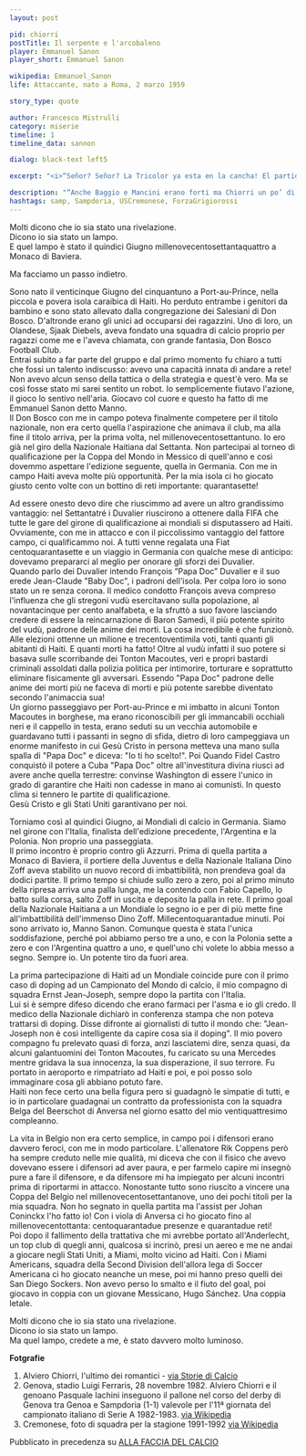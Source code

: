 ```yaml
---
layout: post

pid: chiorri
postTitle: Il serpente e l'arcobaleno
player: Emmanuel Sanon
player_short: Emmanuel Sanon

wikipedia: Emmanuel_Sanon
life: Attaccante, nato a Roma, 2 marzo 1959

story_type: quote

author: Francesco Mistrulli
category: miserie
timeline: 1
timeline_data: sannon

dialog: black-text left5

excerpt: "<i>“Señor? Señor? La Tricolor ya esta en la cancha! El partido! El partido señor! Todos estan esperando!”<br/>“Finisco questo mojito e arrivo niño.”</i>"

description: "“Anche Baggio e Mancini erano forti ma Chiorri un po’ di più. Nelle sue giocate c’era il poeta, l’artista e lo scultore e anche i tifosi se ne erano accorti.” (Renzo Ulivieri)"
hashtags: samp, Sampdoria, USCremonese, ForzaGrigiorossi
---
```

Molti dicono che io sia stato una rivelazione.  
Dicono io sia stato un lampo.  
E quel lampo è stato il quindici Giugno millenovecentosettantaquattro a Monaco di Baviera.  

Ma facciamo un passo indietro.

Sono nato il venticinque Giugno del cinquantuno a Port-au-Prince, nella piccola e povera isola caraibica di Haiti. Ho perduto entrambe i genitori da bambino e sono stato allevato dalla congregazione dei Salesiani di Don Bosco. D'altronde erano gli unici ad occuparsi dei ragazzini. Uno di loro, un Olandese, Sjaak Diebels, aveva fondato una squadra di calcio proprio per ragazzi come me e l'aveva chiamata, con grande fantasia, Don Bosco Football Club.  
Entrai subito a far parte del gruppo e dal primo momento fu chiaro a tutti che fossi un talento indiscusso: avevo una capacità innata di andare a rete! Non avevo alcun senso della tattica o della strategia e quest'è vero. Ma se così fosse stato mi sarei sentito un robot. Io semplicemente fiutavo l'azione, il gioco lo sentivo nell'aria. Giocavo col cuore e questo ha fatto di me Emmanuel Sanon detto Manno.  
Il Don Bosco con me in campo poteva finalmente competere per il titolo nazionale, non era certo quella l'aspirazione che animava il club, ma alla fine il titolo arriva, per la prima volta, nel millenovecentosettantuno. Io ero già nel giro della Nazionale Haitiana dal Settanta. Non partecipai al torneo di qualificazione per la Coppa del Mondo in Messico di quell'anno e così dovemmo aspettare l'edizione seguente, quella in Germania. Con me in campo Haiti aveva molte più opportunità. Per la mia isola ci ho giocato giusto cento volte con un bottino di reti importante: quarantasette!

Ad essere onesto devo dire che riuscimmo ad avere un altro grandissimo vantaggio: nel Settantatré i Duvalier riuscirono a ottenere dalla FIFA che tutte le gare del girone di qualificazione ai mondiali si disputassero ad Haiti. Ovviamente, con me in attacco e con il piccolissimo vantaggio del fattore campo, ci qualificammo noi. A tutti venne regalata una Fiat centoquarantasette e un viaggio in Germania con qualche mese di anticipo: dovevamo prepararci al meglio per onorare gli sforzi dei Duvalier.   
Quando parlo dei Duvalier intendo François “Papa Doc” Duvalier e il suo erede Jean-Claude "Baby Doc", i padroni dell'isola. Per colpa loro io sono stato un re senza corona. Il medico condotto François aveva compreso l'influenza che gli stregoni vudù esercitavano sulla popolazione, al novantacinque per cento analfabeta, e la sfruttò a suo favore lasciando credere di essere la reincarnazione di Baron Samedi, il più potente spirito del vudù, padrone delle anime dei morti. La cosa incredibile è che funzionò. Alle elezioni ottenne un milione e trecentoventimila voti, tanti quanti gli abitanti di Haiti. E quanti morti ha fatto! Oltre al vudù infatti il suo potere si basava sulle scorribande dei Tonton Macoutes, veri e propri bastardi criminali assoldati dalla polizia politica per intimorire, torturare e soprattutto eliminare fisicamente gli avversari. Essendo "Papa Doc" padrone delle anime dei morti più ne faceva di morti e più potente sarebbe diventato secondo l'animaccia sua!  
Un giorno passeggiavo per Port-au-Prince e mi imbatto in alcuni Tonton Macoutes in borghese, ma erano riconoscibili per gli immancabili occhiali neri e il cappello in testa, erano seduti su un vecchia automobile e guardavano tutti i passanti in segno di sfida, dietro di loro campeggiava un enorme manifesto in cui Gesù Cristo in persona metteva una mano sulla spalla di "Papa Doc" e diceva: "Io ti ho scelto!".
Poi Quando Fidel Castro conquistò il potere a Cuba "Papa Doc" oltre all'investitura divina riuscì ad avere anche quella terrestre: convinse Washington di essere l'unico in grado di garantire che Haiti non cadesse in mano ai comunisti.
In questo clima si tennero le partite di qualificazione.   
Gesù Cristo e gli Stati Uniti garantivano per noi.

Torniamo così al quindici Giugno, ai Mondiali di calcio in Germania. Siamo nel girone con l'Italia, finalista dell'edizione precedente, l'Argentina e la Polonia. Non proprio una passeggiata.  
Il primo incontro è proprio contro gli Azzurri. Prima di quella partita a Monaco di Baviera, il portiere della Juventus e della Nazionale Italiana Dino Zoff aveva stabilito un nuovo record di imbattibilità, non prendeva goal da dodici partite. Il primo tempo si chiude sullo zero a zero, poi al primo minuto della ripresa arriva una palla lunga, me la contendo con Fabio Capello, lo batto sulla corsa, salto Zoff in uscita e deposito la palla in rete. Il primo goal della Nazionale Haitiana a un Mondiale lo segno io e per di più mette fine all'imbattibilità dell'immenso Dino Zoff.   Millecentoquarantadue minuti. Poi sono arrivato io, Manno Sanon. Comunque questa è stata l'unica soddisfazione, perché poi abbiamo perso tre a uno, e con la Polonia sette a zero e con l'Argentina quattro a uno, e quell'uno chi volete lo abbia messo a segno. Sempre io. Un potente tiro da fuori area.

La prima partecipazione di Haiti ad un Mondiale coincide pure con il primo caso di doping ad un Campionato del Mondo di calcio, il mio compagno di squadra Ernst Jean-Joseph, sempre dopo la partita con l'Italia.   
Lui si è sempre difeso dicendo che erano farmaci per l'asma e io gli credo. Il medico della Nazionale dichiarò in conferenza stampa che non poteva trattarsi di doping. Disse difronte ai giornalisti di tutto il mondo che: "Jean-Joseph non è così intelligente da capire cosa sia il doping". Il mio povero compagno fu prelevato quasi di forza, anzi lasciatemi dire, senza quasi, da alcuni galantuomini dei Tonton Macoutes, fu caricato su una Mercedes mentre gridava la sua innocenza, la sua disperazione, il suo terrore. Fu portato in aeroporto e rimpatriato ad Haiti e poi, e poi posso solo immaginare cosa gli abbiano potuto fare.  
Haiti non fece certo una bella figura pero si guadagnò le simpatie di tutti, e io in particolare guadagnai un contratto da professionista con la squadra Belga del Beerschot di Anversa nel giorno esatto del mio ventiquattresimo compleanno.

La vita in Belgio non era certo semplice, in campo poi i difensori erano davvero feroci, con me in modo particolare. L'allenatore Rik Coppens però ha sempre creduto nelle mie qualità, mi diceva che con il fisico che avevo dovevano essere i difensori ad aver paura, e per farmelo capire mi insegnò pure a fare il difensore, e da difensore mi ha impiegato per alcuni incontri prima di riportarmi in attacco. Nonostante tutto sono riuscito a vincere una Coppa del Belgio nel millenovecentosettantanove, uno dei pochi titoli per la mia squadra. Non ho segnato in quella partita ma l'assist per Johan Coninckx l'ho fatto io! Con i viola di Anversa ci ho giocato fino al millenovecentottanta: centoquarantadue presenze e quarantadue reti!   
Poi dopo il fallimento della trattativa che mi avrebbe portato all'Anderlecht, un top club di quegli anni, qualcosa si incrinò, presi un aereo e me ne andai a giocare negli Stati Uniti, a Miami, molto vicino ad Haiti. Con i Miami Americans, squadra della Second Division dell'allora lega di Soccer Americana ci ho giocato neanche un mese, poi mi hanno preso quelli dei San Diego Sockers. Non avevo perso lo smalto e il fiuto del goal, poi giocavo in coppia con un giovane Messicano, Hugo Sánchez. Una coppia letale.  

Molti dicono che io sia stato una rivelazione.  
Dicono io sia stato un lampo.  
Ma quel lampo, credete a me, è stato davvero molto luminoso.  

<div class="post-disclaimer">
    <b>Fotgrafie</b><br/>
    <ol>
    <li>Alviero Chiorri, l'ultimo dei romantici -
<a href="https://storiedicalcio.altervista.org/blog/alviero-chiorri.html" target="_blank">via Storie di Calcio</a></li>
    <li>Genova, stadio Luigi Ferraris, 28 novembre 1982. Alviero Chiorri e il genoano Pasquale Iachini inseguono il pallone nel corso del derby di Genova tra Genoa e Sampdoria (1-1) valevole per l'11ª giornata del campionato italiano di Serie A 1982-1983. <a href="https://it.wikipedia.org/wiki/File:Serie_A_1982-83_-_Genoa_vs_Sampdoria_-_Alviero_Chiorri_e_Pasquale_Iachini.jpg" target="_blank">via Wikipedia</a></li>
    <li>Cremonese, foto di squadra per la stagione 1991-1992
<a href="https://it.wikipedia.org/wiki/File:Cremonese_1991_1992.png" target="_blank">via Wikipedia</a></li>
    </ol>
</div>

<div class="post-disclaimer">
Pubblicato in precedenza su <a href="http://allafacciadelcalcio.blogspot.com/2018/02/il-serpente-e-larcobaleno.html" target="_blank">ALLA FACCIA DEL CALCIO</a>
</div>



<script>

    var sannon=[
                    {
                        type:"birth",
                        category:"event",
                        timestamps:[new Date(1959,3-1,2)],
                        text:{
                            body:"Il 2 Marzo 1959, nasce a Roma <i>il Marziano</i>  Alviero Chiorri",
                            link:null
                        }
                    },
                    {
                        type:"club",
                        category:"range",
                        timestamps:[1976,1981],
                        team:"Sampdoria",
                        text:{
                            body:"Inizia la sua carriera nella Sampdoria. In tutto colleziona 115 presenze, segnando 29 reti.",
                            link:null
                        }
                    },
                    {
                        type:"club",
                        category:"range",
                        timestamps:[1981,1982],
                        team:"Bologna",
                        text:{
                            body:"Breve parentesi in prestito al Bologna dove segna 3 reti durante sole 13 partite.",
                            link:null
                        }
                    },
                    {
                        type:"club",
                        category:"range",
                        timestamps:[1982,1984],
                        team:"Sampdoria",
                        text:{
                            body:"Torna alla Sampdoria per la stagione 1982-83, soffre il dualismo col suo erede designato Roberto Mancini e progressivamente viene relegato in panchina (1 rete in 33 presenze complessive in due stagioni)",
                            link:null
                        }
                    },
                    {
                        type:"club",
                        category:"range",
                        timestamps:[1984,1992],
                        team:"Cremonese",
                        text:{
                            body:"Nell'estate 1984 passa alla Cremonese, all'interno dell'affare che portò Gianluca Vialli alla Samp. Resta fino a fine carriera per otto stagioni, conquistando due promozioni in Serie A nel 1988-89 e 1990-91, prima di chiudere con il calcio professionistico nel 1992, proprio dopo l'ultima giornata di campionato contro la sua amata Sampdoria",
                            link:null
                        }
                    },
                    {
                        type:"history",
                        category:"event",
                        timestamps:[new Date(1978,3-1,16)],
                        text:{
                            body:"<b>Il sequestro Moro</b><br/>Il cadavere di Aldo Moro (presidente della Democrazia Cristiana) fu ritrovato a Roma il 9 maggio 1978, nel bagagliaio di una Renault 4 rossa parcheggiata in via Caetani, una traversa di via delle Botteghe Oscure, distante circa 150 metri sia dalla sede nazionale del Partito Comunista Italiano che da Piazza del Gesù, sede nazionale della Democrazia Cristiana.",
                            link:"https://it.wikipedia.org/wiki/Caso_Moro"
                        }
                    },
                    {
                        type:"history",
                        category:"event",
                        timestamps:[new Date(1982,7-1,11)],
                        text:{
                            body:"<b>Campionato mondiale di calcio 1982</b><br/>La nazionale italiana di calcio si laurea campione del mondo per la terza volta nella sua storia, sconfiggendo 3-1 la Germania Ovest nella finale di Madrid del 11 Luglio 1982.",
                            link:"https://it.wikipedia.org/wiki/Campionato_mondiale_di_calcio_1982"
                        }
                    },
                    {
                        type:"history",
                        category:"event",
                        timestamps:[new Date(1989,11-1,9)],
                        text:{

                            body:"9 Novembre 1989, cade il Muro di Berlino.<br/><br/>Il muro divise in due la città di Berlino per 28 anni, dal 13 agosto del 1961 fino al 9 novembre 1989, giorno in cui il governo tedesco-orientale decretò l'apertura delle frontiere con la repubblica federale.",
                            link:"http://it.wikipedia.org/wiki/Muro_di_Berlino"
                        }
                    },
                ];
</script>
